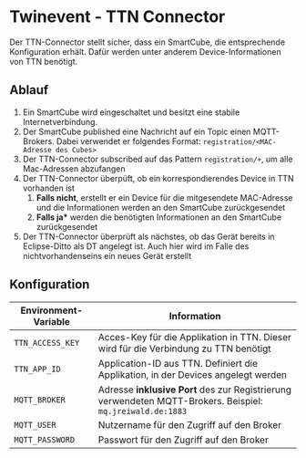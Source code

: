 # Twinevent - TTN Connector

Der TTN-Connector stellt sicher, dass ein SmartCube, die entsprechende Konfiguration erhält. Dafür werden unter anderem Device-Informationen von TTN benötigt.

## Ablauf

1. Ein SmartCube wird eingeschaltet und besitzt eine stabile Internetverbindung.
2. Der SmartCube published eine Nachricht auf ein Topic einen MQTT-Brokers. Dabei verwendet er folgendes Format: `registration/<MAC-Adresse des Cubes>`
3. Der TTN-Connector subscribed auf das Pattern `registration/+`, um alle Mac-Adressen abzufangen
4. Der TTN-Connector überpüft, ob ein korrespondierendes Device in TTN vorhanden ist
   1. **Falls nicht**, erstellt er ein Device für die mitgesendete MAC-Adresse und die Informationen werden an den SmartCube zurückgesendet
   2. **Falls ja\*** werden die benötigten Informationen an den SmartCube zurückgesendet
5. Der TTN-Connector überprüft als nächstes, ob das Gerät bereits in Eclipse-Ditto als DT angelegt ist. Auch hier wird im Falle des nichtvorhandenseins ein neues Gerät erstellt

## Konfiguration

| Environment-Variable | Information                                                                                                |
| -------------------- | ---------------------------------------------------------------------------------------------------------- |
| `TTN_ACCESS_KEY`     | Acces-Key für die Applikation in TTN. Dieser wird für die Verbindung zu TTN benötigt                       |
| `TTN_APP_ID`         | Application-ID aus TTN. Definiert die Applikation, in der Devices angelegt werden                          |
| `MQTT_BROKER`        | Adresse **inklusive Port** des zur Registrierung verwendeten MQTT-Brokers. Beispiel: `mq.jreiwald.de:1883` |
| `MQTT_USER`          | Nutzername für den Zugriff auf den Broker                                                                  |
| `MQTT_PASSWORD`      | Passwort für den Zugriff auf den Broker                                                                    |
